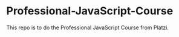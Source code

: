 # Professional-JavaScript-Course

This repo is to do the Professional JavaScript Course from Platzi.
